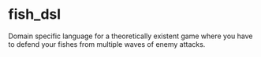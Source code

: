# fish_dsl
Domain specific language for a theoretically existent game where you have to defend your fishes from multiple waves of enemy attacks.
